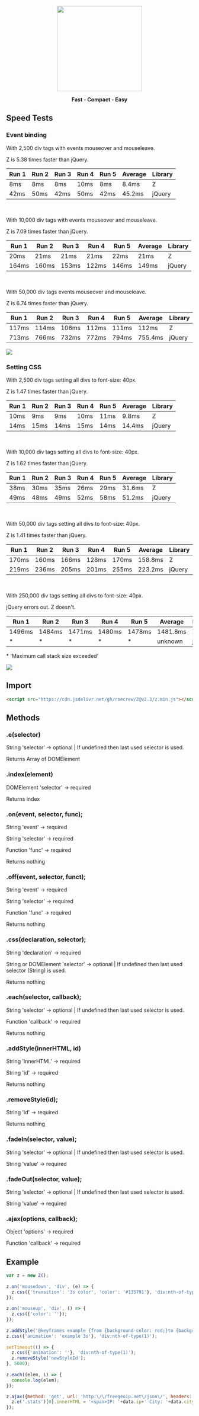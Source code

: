 <p align="center"><img src="https://i.imgur.com/SMmZeCd.png" width="auto" height="230px" /><p/>

<p align="center">
<strong>Fast - Compact - Easy</strong>
</p>
<!--<p align="center">
<img src="https://cdn.worldvectorlogo.com/logos/chrome-7.svg" width="48px" height="48px" alt="Chrome logo">&nbsp;&nbsp;&nbsp;&nbsp;<img src="https://www.underconsideration.com/brandnew/archives/firefox_2017_logo.jpg" width="48px" height="48px" alt="Firefox logo">&nbsp;&nbsp;&nbsp;&nbsp;<img src="https://upload.wikimedia.org/wikipedia/commons/thumb/d/d6/Microsoft_Edge_logo.svg/2000px-Microsoft_Edge_logo.svg.png" width="48px" height="48px" alt="Edge logo">&nbsp;&nbsp;&nbsp;&nbsp;<img src="https://operasoftware.github.io/logo/dest/logo/full-red.svg" width="48px" height="48px" alt="Opera logo">&nbsp;&nbsp;&nbsp;&nbsp;<img src="https://www.gfxmag.com/wp-content/uploads/2016/07/safari-icon-vector-logo.jpg" width="48px" height="48px" alt="Safari logo">&nbsp;&nbsp;&nbsp;&nbsp;<img src="https://upload.wikimedia.org/wikipedia/commons/thumb/d/d7/Android_robot.svg/2000px-Android_robot.svg.png" width="48px" height="48px" alt="Android Browser Logo" >
</p>-->

## Speed Tests

### Event binding

With 2,500 div tags with events mouseover and mouseleave.

Z is 5.38 times faster than jQuery.


| Run 1 | Run 2 | Run 3 | Run 4 | Run 5 | Average | Library |
|-------|-------|-------|-------|-------|---------|---------|
| 8ms | 8ms | 8ms | 10ms | 8ms | 8.4ms | Z |
| 42ms | 50ms | 42ms | 50ms | 42ms | 45.2ms | jQuery |

<br/>

With 10,000 div tags with events mouseover and mouseleave.

Z is 7.09 times faster than jQuery.


| Run 1 | Run 2 | Run 3 | Run 4 | Run 5 | Average | Library |
|-------|-------|-------|-------|-------|---------|---------|
| 20ms | 21ms | 21ms | 21ms | 22ms | 21ms | Z |
| 164ms | 160ms | 153ms | 122ms | 146ms | 149ms | jQuery |

<br/>

With 50,000 div tags events mouseover and mouseleave.

Z is 6.74 times faster than jQuery.

| Run 1 | Run 2 | Run 3 | Run 4 | Run 5 | Average | Library |
|-------|-------|-------|-------|-------|---------|---------|
| 117ms | 114ms | 106ms | 112ms | 111ms | 112ms | Z |
| 713ms | 766ms | 732ms | 772ms | 794ms | 755.4ms | jQuery |

<img src="https://i.imgur.com/nbtnM9A.png" />

### Setting CSS

With 2,500 div tags setting all divs to font-size: 40px.

Z is 1.47 times faster than jQuery.

| Run 1 | Run 2 | Run 3 | Run 4 | Run 5 | Average | Library |
|-------|-------|-------|-------|-------|---------|---------|
| 10ms | 9ms | 9ms | 10ms | 11ms | 9.8ms | Z |
| 14ms | 15ms | 14ms | 15ms | 14ms | 14.4ms | jQuery |

<br/>

With 10,000 div tags setting all divs to font-size: 40px.

Z is 1.62 times faster than jQuery.

| Run 1 | Run 2 | Run 3 | Run 4 | Run 5 | Average | Library |
|-------|-------|-------|-------|-------|---------|---------|
| 38ms | 30ms | 35ms | 26ms | 29ms | 31.6ms | Z |
| 49ms | 48ms | 49ms | 52ms | 58ms | 51.2ms | jQuery |

<br/>

With 50,000 div tags setting all divs to font-size: 40px.

Z is 1.41 times faster than jQuery.

| Run 1 | Run 2 | Run 3 | Run 4 | Run 5 | Average | Library |
|-------|-------|-------|-------|-------|---------|---------|
| 170ms | 160ms | 166ms | 128ms | 170ms | 158.8ms | Z |
| 219ms | 236ms | 205ms | 201ms | 255ms | 223.2ms | jQuery |

<br/>

With 250,000 div tags setting all divs to font-size: 40px.

jQuery errors out. Z doesn't.

| Run 1 | Run 2 | Run 3 | Run 4 | Run 5 | Average | Library |
|-------|-------|-------|-------|-------|---------|---------|
| 1496ms | 1484ms | 1471ms | 1480ms | 1478ms | 1481.8ms | Z |
| \* | \* | \* | \* | \* | unknown | jQuery |

\* 'Maximum call stack size exceeded'

<img src="https://i.imgur.com/qET0osb.png" />

## Import

```html
<script src="https://cdn.jsdelivr.net/gh/roecrew/Z@v2.3/z.min.js"></script>
```

## Methods

### .e(selector)

String 'selector' -> optional | If undefined then last used selector is used.

Returns Array of DOMElement

### .index(element)

DOMElement 'selector' -> required

Returns index

### .on(event, selector, func);

String 'event' -> required

String 'selector' -> required

Function 'func' -> required

Returns nothing

### .off(event, selector, funct);

String 'event' -> required

String 'selector' -> required

Function 'func' -> required

Returns nothing

### .css(declaration, selector);

String 'declaration' -> required

String or DOMElement 'selector' -> optional | If undefined then last used selector (String) is used.

Returns nothing

### .each(selector, callback);

String 'selector' -> optional | If undefined then last used selector is used.

Function 'callback' -> required

Returns nothing

### .addStyle(innerHTML, id)

String 'innerHTML' -> required

String 'id' -> required

Returns nothing

### .removeStyle(id);

String 'id' -> required

Returns nothing

### .fadeIn(selector, value);

String 'selector' -> optional | If undefined then last used selector is used.

String 'value' -> required

### .fadeOut(selector, value);

String 'selector' -> optional | If undefined then last used selector is used.

String 'value' -> required

### .ajax(options, callback);

Object 'options' -> required

Function 'callback' -> required

## Example

```javascript
var z = new Z();
    
z.on('mousedown', 'div', (e) => {
  z.css({'transition': '3s color', 'color': '#135791'}, 'div:nth-of-type(' + (z.index(e) + 1) + ')');
});
    
z.on('mouseup', 'div', () => {
  z.css({'color': ''});
});
    
z.addStyle('@keyframes example {from {background-color: red;}to {background-color: yellow;}}', 'newStyleId');
z.css({'animation': 'example 3s'}, 'div:nth-of-type(1)');
    
setTimeout(() => {
  z.css({'animation': ''}, 'div:nth-of-type(1)');
  z.removeStyle('newStyleId');
}, 5000);
    
z.each((elem, i) => {
  console.log(elem);
});

z.ajax({method: 'get', url: 'http:\/\/freegeoip.net\/json\/', headers: {'Accept':'application/json'}}, function(data) {
  z.e('.stats')[0].innerHTML = '<span>IP: '+data.ip+' City: '+data.city+'\nZip: '+data.zip_code+'&nbsp;</span><span></span>';
});
```
